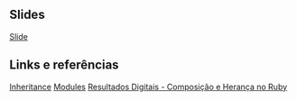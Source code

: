 ## Slides

[Slide](http://slides.com/renatofilho/deck-14#)

## Links e referências

[Inheritance](http://rubylearning.com/satishtalim/ruby_inheritance.html)
[Modules](http://ruby-doc.com/docs/ProgrammingRuby/html/tut_modules.html)
[Resultados Digitais - Composição e Herança no Ruby](http://shipit.resultadosdigitais.com.br/blog/composicao-e-heranca-no-ruby/)
